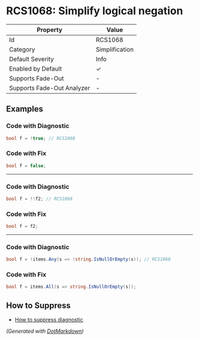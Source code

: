 # RCS1068: Simplify logical negation

| Property                    | Value          |
| --------------------------- | -------------- |
| Id                          | RCS1068        |
| Category                    | Simplification |
| Default Severity            | Info           |
| Enabled by Default          | &#x2713;       |
| Supports Fade\-Out          | \-             |
| Supports Fade\-Out Analyzer | \-             |

## Examples

### Code with Diagnostic

```csharp
bool f = !true; // RCS1068
```

### Code with Fix

```csharp
bool f = false;
```

- - -

### Code with Diagnostic

```csharp
bool f = !!f2; // RCS1068
```

### Code with Fix

```csharp
bool f = f2;
```

- - -

### Code with Diagnostic

```csharp
bool f = !items.Any(s => !string.IsNullOrEmpty(s)); // RCS1068
```

### Code with Fix

```csharp
bool f = items.All(s => string.IsNullOrEmpty(s));
```

## How to Suppress

* [How to suppress diagnostic](../HowToConfigureAnalyzers#how-to-suppress-a-diagnostic.md)

*\(Generated with [DotMarkdown](http://github.com/JosefPihrt/DotMarkdown)\)*